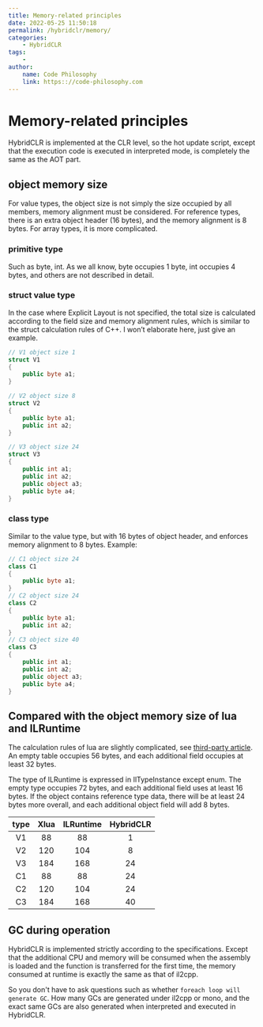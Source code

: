 ```yaml
---
title: Memory-related principles
date: 2022-05-25 11:50:18
permalink: /hybridclr/memory/
categories:
    - HybridCLR
tags:
    -
author:
    name: Code Philosophy
    link: https:://code-philosophy.com
---
```


# Memory-related principles

HybridCLR is implemented at the CLR level, so the hot update script, except that the execution code is executed in interpreted mode, is completely the same as the AOT part.

## object memory size

For value types, the object size is not simply the size occupied by all members, memory alignment must be considered. For reference types, there is an extra object header (16 bytes), and the memory alignment is 8 bytes. For array types, it is more complicated.

### primitive type

Such as byte, int. As we all know, byte occupies 1 byte, int occupies 4 bytes, and others are not described in detail.

### struct value type

In the case where Explicit Layout is not specified, the total size is calculated according to the field size and memory alignment rules, which is similar to the struct calculation rules of C++. I won’t elaborate here, just give an example.

```csharp
// V1 object size 1
struct V1
{
    public byte a1;
}

// V2 object size 8
struct V2
{
    public byte a1;
    public int a2;
}

// V3 object size 24
struct V3
{
    public int a1;
    public int a2;
    public object a3;
    public byte a4;
}
```

### class type

Similar to the value type, but with 16 bytes of object header, and enforces memory alignment to 8 bytes. Example:

```csharp
// C1 object size 24
class C1
{
    public byte a1;
}
// C2 object size 24
class C2
{
    public byte a1;
    public int a2;
}
// C3 object size 40
class C3
{
    public int a1;
    public int a2;
    public object a3;
    public byte a4;
}
```

## Compared with the object memory size of lua and ILRuntime

The calculation rules of lua are slightly complicated, see [third-party article](https://www.linuxidc.com/Linux/2018-10/154971.htm). An empty table occupies 56 bytes, and each additional field occupies at least 32 bytes.

The type of ILRuntime is expressed in IlTypeInstance except enum. The empty type occupies 72 bytes, and each additional field uses at least 16 bytes. If the object contains reference type data, there will be at least 24 bytes more overall, and each additional object field will add 8 bytes.

|type | Xlua | ILRuntime | HybridCLR |
|:---:|:---:|:---:|:---:|
|V1|88| 88 | 1|
|V2|120|104|8|
|V3|184|168|24|
|C1|88| 88 | 24|
|C2|120|104|24|
|C3|184|168|40|

## GC during operation

HybridCLR is implemented strictly according to the specifications. Except that the additional CPU and memory will be consumed when the assembly is loaded and the function is transferred for the first time, the memory consumed at runtime is exactly the same as that of il2cpp.

So you don't have to ask questions such as whether `foreach loop will generate GC`. How many GCs are generated under il2cpp or mono, and the exact same GCs are also generated when interpreted and executed in HybridCLR.
